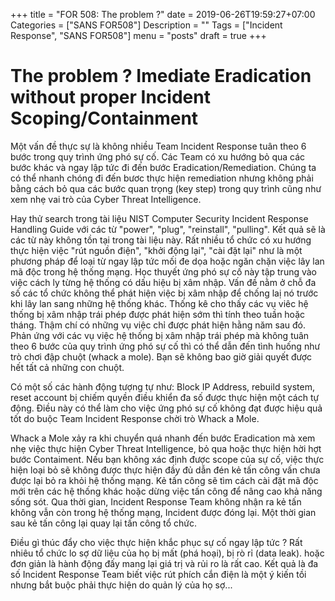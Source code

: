 ﻿+++
title = "FOR 508: The problem ?"
date = 2019-06-26T19:59:27+07:00
Categories = ["SANS FOR508"]
Description = ""
Tags = ["Incident Response", "SANS FOR508"]
menu = "posts"
draft = true
+++

# The problem ? Imediate Eradication without proper Incident Scoping/Containment
Một vấn đề thực sự là không nhiều Team Incident Response tuân theo 6 bước trong quy trình ứng phó sự cố. Các Team có xu hướng bỏ qua các bước khác và ngay lập tức đi đến bước Eradication/Remediation. Chúng ta có thể nhanh chóng đi đến bươc thực hiện  remediation nhưng không phải bằng cách bỏ qua các bước quan trọng (key step) trong quy trình cũng như xem nhẹ vai trò của Cyber Threat Intelligence.

Hay thử search trong tài liệu NIST Computer Security Incident Response Handling Guide với các từ "power", "plug", "reinstall", "pulling". Kết quả sẽ là các từ này không tồn tại trong tài liệu này. Rất nhiều tổ chức có xu hướng thực hiện việc "rút nguồn điện", "khởi động lại", "cài đặt lại" như là một phương pháp để loại từ ngay lập tức mối đe dọa hoặc ngăn chặn việc lây lan mã độc trong hệ thống mạng. Học thuyết ứng phó sự cố này tập trung vào việc cách ly từng hệ thống có dấu hiệu bị xâm nhập. Vấn đề nằm ở chỗ đa số các tổ chức không thể phát hiện việc bị xâm nhập để chống laị nó trước khi lây lan sang những hệ thống khác. Thống kê cho thấy các vụ viêc hệ thống bị xâm nhập trái phép được phát hiện sớm thì tính theo tuần hoặc tháng. Thậm chí có những vụ việc chỉ được phát hiện hằng năm sau đó. Phản ứng với các vụ việc hệ thống bị xâm nhập trái phép mà không tuân theo 6 bước của quy trình ứng phó sự cố thì có thể dẫn đến tình huống như trò chơi đập chuột (whack a mole). Bạn sẽ không bao giờ giải quyết được hết tất cả những con chuột.

Có một số các hành động tượng tự như: Block IP Address, rebuild system, reset account bị chiếm quyền điều khiển đa số được thực hiện một cách tự động. Điều này có thể làm cho việc ứng phó sự cố không đạt được hiệu quả tốt do buộc Team Incident Response chời trò Whack a Mole.

Whack a Mole xảy ra khi chuyển quá nhanh đến bước Eradication mà xem nhẹ việc thực hiện Cyber Threat Intelligence, bỏ qua hoặc thực hiện hời hợt bước Contaiment. Nếu bạn không xác định được scope của sự cố, việc thực hiện loại bỏ sẽ không được thực hiện đầy đủ dẫn đén kẻ tấn công vấn chưa được lại bỏ ra khỏi hệ thống mạng. Kẻ tấn công sẽ tìm cách cài đặt mã độc mới trên các hệ thống khác hoặc dừng việc tấn công để nâng cao khả năng sống sót. Qua thời gian, Incident Response Team không nhận ra kẻ tấn không vẫn còn trong hệ thống mạng, Incident được đóng lại. Một thời gian sau kẻ tấn công lại quay lại tấn công tổ chức.

Điều gì thúc đẩy cho việc thực hiện khắc phục sự cố ngay lập tức ? Rất nhiêu tổ chức lo sợ dữ liệu của họ bị mất (phá hoại), bị rò rỉ (data leak). hoặc đơn giản là hành động đấy mang lại giá trị và rủi ro là rất cao. Kết quả là đa số Incident Response Team biết việc rút phích cắn điện là một ý kiến tồi nhưng bắt buộc phải thực hiện do quản lý của họ sợ...

